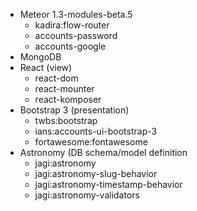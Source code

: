 * Meteor 1.3-modules-beta.5
  - kadira:flow-router
  - accounts-password
  - accounts-google
* MongoDB
* React (view)
  - react-dom
  - react-mounter
  - react-komposer
* Bootstrap 3 (presentation)
  - twbs:bootstrap
  - ians:accounts-ui-bootstrap-3
  - fortawesome:fontawesome
* Astronomy (DB schema/model definition
  - jagi:astronomy
  - jagi:astronomy-slug-behavior
  - jagi:astronomy-timestamp-behavior
  - jagi:astronomy-validators
